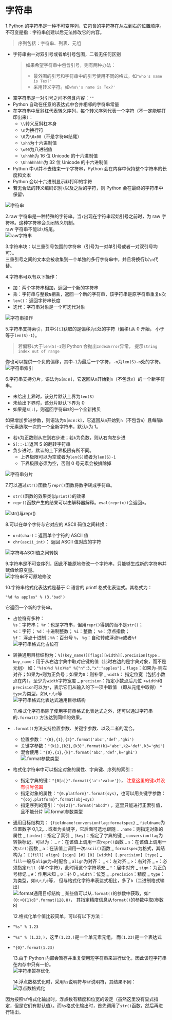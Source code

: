 # 字符串

1.Python 的字符串是一种不可变序列，它包含的字符存在从左到右的位置顺序。  
不可变是指：字符串创建以后无法修改它的内容。

> 序列包括：字符串、列表、元组

- 字符串由一对双引号或者单引号包围，二者无任何区别
  > 如果希望字符串中包含引号，则有两种办法：
  >
  > - 最外围的引号和字符串中的引号使用不同的格式。如`"who's name is Tex?"`
  > - 采用转义字符。如`who\'s name is Tex?'`
- 空字符串是一对引号之间不包含内容：`""`
- Python 自动在任意的表达式中合并相邻的字符串常量
- 在字符串中反斜杠代表转义序列，每个转义序列代表一个字符（不一定能够打印出来）：
  - `\\`转义反斜杠本身
  - `\n`为换行符
  - `\0`为`\0x00`（不是字符串结尾）
  - `\xhh`为十六进制值
  - `\o00`为八进制值
  - `\uhhhh`为 16 位 Unicode 的十六进制值
  - `\Uhhhhhhhh`为 32 位 Unicode 的十六进制值
- Python 中`\0`并不去结束一个字符串，Python 会在内存中保持整个字符串的长度和文本
- Python 会以十六进制显示非打印的字符
- 若无合法的转义编码识别`\`以及之后的字符，则 Python 会在最终的字符串中保留`\`

![字符串](../imgs/python_4_1.JPG)

2.raw 字符串是一种特殊的字符串。当`r`出现在字符串起始引号之前时，为 raw 字符串。这种字符串会关闭转义机制。  
raw 字符串不能以`\`结尾。  
![raw字符串](../imgs/python_4_2.JPG)

3.字符串块：以三重引号包围的字符串（引号为一对单引号或者一对双引号均可）。  
三重引号之间的文本会被收集到一个单独的多行字符串中，并且将换行以`\n`代替。

4.字符串可以有以下操作：

- 加：两个字符串相加，返回一个新的字符串
- 乘：字符串与整数`N`相乘，返回一个新的字符串，该字符串是原字符串重复`N`次
- `len()`：返回字符串长度
- 迭代：字符串对象是一个可迭代对象

![字符串操作](../imgs/python_4_3.JPG)

5.字符串支持索引，其中`S[i]`获取的是偏移为`i`处的字符（偏移`i`从 0 开始，
小于等于`len(S)-1`）。

> 若偏移`i`大于`len(S)-1`则 Python 会抛出`IndexError`异常，
> 提示`string index out of range`

你也可以提供一个负的偏移，其中`-1`为最后一个字符，`-n`为`len(S)-n`处的字符。  
![字符串索引](../imgs/python_4_4.JPG)

6.字符串支持分片，语法为`S[m:n]`，它返回从`m`开始到`n`（不包含`n`）的一个新字符串。

- 未给出上界时，该分片默认上界为`len(S)`
- 未给出下界时，该分片默认下界为 0
- 如果是`S[:]`，则返回字符串`S`的一个全新拷贝

如果增加步进参数，则语法为`S[m:n:k]`，它返回从`m`开始到`n`（不包含`n`）且每隔`k`个元素选取一次的一个全新字符串，默认`k`为 1。

- 若`k`为正数则从左到右步进；若`k`为负数，则从右向左步进
- `S[::-1]`返回 S 的翻转字符串
- 负步进时，默认的上下界极限有所不同。
  - 上界极限可以为空或者为`len(S)`或者为`len(S)-1`
  - 下界极限必须为空，否则 0 号元素会被排除掉

![字符串分片](../imgs/python_4_5.JPG)

7.可以通过`str()`函数与`repr()`函数将数字转成字符串。

- `str()`函数的效果类似`print()`的效果
- `repr()`函数产生的结果可以由解释器解释。`eval(repr(x))`会返回`x`。

![str()与repr()](../imgs/python_4_6.JPG)

8.可以在单个字符与它对应的 ASCII 码值之间转换：

- `ord(char)`：返回单个字符的 ASCII 值
- `chr(ascii_int)`： 返回 ASCII 值对应的字符

![字符与ASCII值之间转换](../imgs/python_4_7.JPG)

9.字符串是不可变序列，因此不能原地修改一个字符串，只能够生成新的字符串并赋值给原变量。  
![字符串不可原地修改](../imgs/python_4_8.JPG)

10.字符串格式化表达式是基于 C 语言的 printf 格式化表达式。其格式为：

    "%d %s apples" % (3,'bad')

它返回一个新的字符串。

- 占位符有多种：  
  `%s`：字符串； `%r`：也是字符串，但用`repr()`得到的而不是`str()`；  
   `%c`：字符； `%d`：十进制整数； `%i`：整数； `%e`：浮点指数；  
   `%f`： 浮点十进制；`%%`：百分号 `%`， `%g`：自动转成浮点`%e`或者`%f`  
   ![字符串格式化占位符](../imgs/python_4_9.JPG)

- 转换通用目标结构为：`%[(key_name)][flags][width][.precision]type`
  _ `key_name`：用于从右边字典中取对应键的值（此时右边的是字典对象，而不是元组）
  如：`"%(n)%d %(x)%s" %{"n":3,"x":"apples"}`
  _ `flags`：如果为`-`则左对齐；如果为`+`则为正负号；如果为`0`：则补零
  _ `width`： 指定位宽（包括小数点在内），至少为`width`字符宽度
  _ `precision`：指定小数点后几位 >`width`和`precision`可以为`*`，表示它们从输入的下一项中取值
  （即从元组中取得） \* `type`为类型，如`d`,`r`,`f`,`e`等  
   ![字符串格式化表达式通用目标结构](../imgs/python_4_10.JPG)

  11.格式化字符串除了使用字符串格式化表达式之外，还可以通过字符串的`.format()`
  方法达到同样的效果。

- `.format()`方法支持位置参数、关键字参数、以及二者的混合。
  - 位置参数： `"{0},{1},{2}".format('abc','def','ghi')`
  - 关键字参数：`"{k1},{k2},{k3}".format(k1='abc',k2='def',k3='ghi')`
  - 混合使用：`"{0},{1},{k}".format('abc','def',k='ghi')`  
    ![.format参数类型](../imgs/python_4_11.JPG)
- 格式化字符串中可以指定对象的属性、字典键、序列的索引：
  - 指定字典的键：`"{0[a]}".format({'a':'value'})`，
    <font color='red'>注意这里的键`a`并没有引号包围</font>
  - 指定对象的属性：`"{0.platform}".format(sys)`，也可以用关键字参数：
    `"{obj.platform}".format(obj=sys)`
  - 指定序列的索引：`"{0[2]}".format("abcd")` ，这里只能进行正索引值，且不能分片
    ![.format参数类型](../imgs/python_4_12.JPG)
- 通用目标结构为： `{fieldname!conversionflag:formatspec}`
  _ `fieldname`为位置数字 0,1,2,... 或者为关键字，它后面可选地跟随
  _ `.name`：则指定对象的属性
  _ `[index]`：指定了索引
  _ `[key]`：指定了字典的键
  _ `conversionflag`为转换标记，可以为：
  _ `r`：在该值上调用一次`repr()`函数
  _ `s`：在该值上调用一次`str()`函数
  _ `a`：在该值上调用一次`ascii()`函数
  _ `formatspec`为格式，其结构为：
  `[[fill] align] [sign] [#] [0] [width] [.precision] [type]`
  _ `fill`一般与`align`为`=`时配合
  _ `align`为对齐：
  _ `<`：左对齐
  _ `>`：右对齐
  _ `=`：必须指定`fill`（单个字符），此时用这个字符填充
  _ `^`：居中对齐
  _ `sign`：为正负号标记
  _ `#`：作用未知
  _ `0`：补 0
  _ `width`：位宽
  _ `.precision`：精度
  _ `type`：为类型，如`d`,`r`,`f`,`e`等，
  但与格式化字符串表达式相比，多了`b`（二进制格式输出）  
   ![.format通用目标结构](../imgs/python_4_13.JPG)
  _ 某些值可以从`.format()`的参数中获取，如`"{0:+0{1}d}".format(128,8)`，
  其指定精度信息从`format()`的参数中取(参数 8)

  12.格式化单个值比较简单，可以有以下方法：

- `"%s" % 1.23`
- `"%s" % (1.23,)`，这里`(1.23,)`是一个单元素元组，
  而`(1.23)`是一个表达式
- `"{0}".format(1.23)`

  13.由于 Python 内部会暂存并重复使用短字符串来进行优化，因此该短字符串在内存中只有一份。  
  ![字符串暂存优化](../imgs/python_4_14.JPG)

  14.浮点数格式化时，采用`%s`说明符与`%f`说明符，其结果不同：  
  ![浮点数格式化](../imgs/python_4_15.JPG)

因为按照`%f`格式化输出时，浮点数有精度和位宽的设定（虽然这里没有显式指定，但是它们有默认值）。而`%s`格式化输出时，首先调用了`str()`函数，然后再进行输出。
